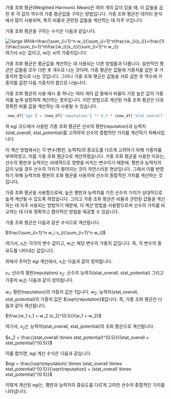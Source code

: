 가중 조화 평균(Weighted Harmonic Mean)은 여러 개의 값이 있을 때, 이 값들을 곱한 후 각 값의 역수의 가중 평균값을 구하는 방법입니다. 가중 조화 평균은 데이터 분석에서 많이 사용되며, 특히 비율과 관련된 값들을 계산하는 데 자주 쓰입니다.

가중 조화 평균을 구하는 수식은 다음과 같습니다.

<img src="https://latex.codecogs.com/svg.latex?\large&space;WHA=\frac{\sum_{i=1}^n w_i}{\sum_{i=1}^n\frac{w_i}{x_i}}=\frac{1}{\frac{\sum_{i=1}^n\frac{w_i}{x_i}}{\sum_{i=1}^n w_i}}" title="\large WHA=\frac{\sum_{i=1}^n w_i}{\sum_{i=1}^n\frac{w_i}{x_i}}=\frac{1}{\frac{\sum_{i=1}^n\frac{w_i}{x_i}}{\sum_{i=1}^n w_i}}" />
여기서 xi는 값이고, wi는 xi의 가중치입니다.

가중 조화 평균은 평균값을 계산하는 데 사용되는 다른 방법들과 다릅니다. 일반적인 평균은 값들을 모두 더한 후 개수로 나눈 것이며, 가중 평균은 값들에 가중치를 곱한 후 가중치의 합으로 나눈 것입니다. 그러나 가중 조화 평균은 값들을 서로 곱한 후 역수에 가중치를 곱한 다음 가중치의 합으로 나눕니다.

가중 조화 평균의 사용 예시 중 하나는 여러 개의 값 중에서 비율이 가장 높은 값의 가중치를 높게 설정하여 계산하는 경우입니다. 이런 방법으로 계산된 가중 조화 평균은 더욱 정확한 비율 값을 계산하는 데 사용될 수 있습니다.

``` python
 new_df['egi'] = (new_df['reputation'] ** 0.5 * (new_df['stat_overall'] * new_df['stat_potential']) ** 0.5) / (new_df['reputation'] ** 0.5 + (new_df['stat_overall'] * new_df['stat_potential']) ** 0.5)
```

위 egi 코드에서 사용된 가중 조화 평균은 선수의 평판(reputation)과 능력치(stat_overall, stat_potential)를 고려하여 선수의 종합적인 가치를 계산하기 위해서입니다.

이 계산 방법에서는 각 변수(평판, 능력치)의 중요도를 다르게 고려하기 위해 가중치를 부여하였고, 이를 가중 조화 평균으로 계산하였습니다. 가중 조화 평균을 사용한 이유는, 선수의 평판과 능력치는 비례적으로 영향을 미치는 변수이기 때문에, 평판과 능력치의 값이 낮을 경우 선수의 가치가 떨어지는 것이 자연스러운 현상입니다. 그래서 이를 반영하기 위해 능력치와 평판의 조화 평균을 사용하여 선수의 종합적인 가치를 계산하는 것입니다.

가중 조화 평균을 사용함으로써, 높은 평판과 능력치를 가진 선수의 가치가 상대적으로 높게 계산될 수 있도록 하였습니다. 그리고 가중 조화 평균은 비율과 관련된 값들을 계산하는 데 자주 사용되는 방법이기 때문에, 이 계산 방법을 사용함으로써 선수의 가치를 비교하는 데 더욱 정확하고 합리적인 방법을 제공할 수 있습니다.

가중 조화 평균은 다음과 같은 수식으로 계산됩니다.

$\frac{\sum_{i=1}^n w_i x_i}{\sum_{i=1}^n w_i}$

여기서, $x_i$는 각각의 변수 값이고, $w_i$는 해당 변수의 가중치 값입니다. 즉, 각 변수의 중요도를 나타내는 값입니다.

위에서 주어진 egi 계산에서, $x_i$는 다음과 같이 정의됩니다.

$x_1$: 선수의 평판(reputation)
$x_2$: 선수의 능력치(stat_overall, stat_potential)
그리고 가중치 $w_i$는 다음과 같이 정의됩니다.

$w_1$: 평판(reputation)의 가중치 값은 1입니다.
$w_2$: 능력치(stat_overall, stat_potential)의 가중치 값은 $\sqrt{reputation}$입니다.
즉, 가중 조화 평균은 다음과 같이 계산됩니다.

$\frac{w_1 x_1 + w_2 (x_2)^{0.5}}{w_1 + w_2}$

여기서, $x_2$는 능력치(stat_overall, stat_potential)의 조화 평균으로 계산됩니다.

$x_2 = \frac{(stat_overall \times stat_potential)^{0.5}}{(stat_overall + stat_potential)^{0.5}}$

이를 합치면, egi 계산 수식은 다음과 같습니다.

$egi = \frac{\sqrt{reputation} \times (stat_overall \times stat_potential)^{0.5}}{\sqrt{reputation} + (stat_overall \times stat_potential)^{0.5}}$

이렇게 계산된 egi는, 평판과 능력치의 중요도를 다르게 고려한 선수의 종합적인 가치를 나타냅니다.